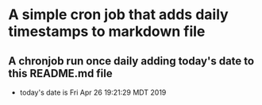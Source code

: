 A simple cron job that adds daily timestamps to markdown file
============================================================
## A chronjob run once daily adding today's date to this README.md file
* today's date is Fri Apr 26 19:21:29 MDT 2019
